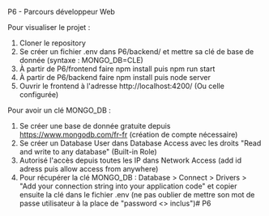 P6 - Parcours développeur Web

Pour visualiser le projet :

1. Cloner le repository
2. Se créer un fichier .env dans P6/backend/ et mettre sa clé de base de donnée (syntaxe : MONGO_DB=CLE)
3. À partir de P6/frontend faire npm install puis npm run start
4. À partir de P6/backend faire npm install puis node server
5. Ouvrir le frontend à l'adresse http://localhost:4200/ (Ou celle configurée)

Pour avoir un clé MONGO_DB :
1. Se créer une base de donnée gratuite depuis https://www.mongodb.com/fr-fr (création de compte nécessaire)
2. Se créer un Database User dans Database Access avec les droits "Read and write to any database" (Built-in Role)
3. Autorisé l'accès depuis toutes les IP dans Network Access (add id adress puis allow access from anywhere)
4. Pour récupérer la clé MONGO_DB : Database > Connect > Drivers > "Add your connection string into your application code" et copier ensuite la clé dans le fichier .env (ne pas oublier de mettre son mot de passe utilisateur à la place de "password <> inclus")# P6
